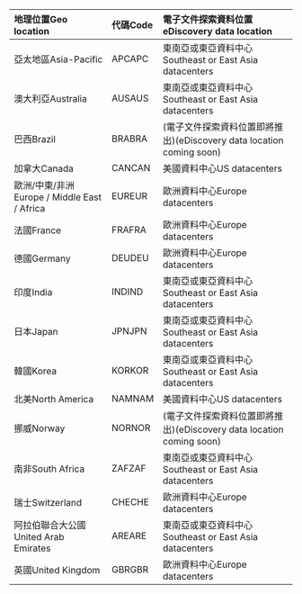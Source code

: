 
|  <span data-ttu-id="f0353-101">地理位置</span><span class="sxs-lookup"><span data-stu-id="f0353-101">Geo location</span></span>               |  <span data-ttu-id="f0353-102">代碼</span><span class="sxs-lookup"><span data-stu-id="f0353-102">Code</span></span>  |  <span data-ttu-id="f0353-103">電子文件探索資料位置</span><span class="sxs-lookup"><span data-stu-id="f0353-103">eDiscovery data location</span></span>        |
|:----------------------------|:-------|:---------------------------------|
|<span data-ttu-id="f0353-104">亞太地區</span><span class="sxs-lookup"><span data-stu-id="f0353-104">Asia-Pacific</span></span>                 |<span data-ttu-id="f0353-105">APC</span><span class="sxs-lookup"><span data-stu-id="f0353-105">APC</span></span>     |<span data-ttu-id="f0353-106">東南亞或東亞資料中心</span><span class="sxs-lookup"><span data-stu-id="f0353-106">Southeast or East Asia datacenters</span></span>|
|<span data-ttu-id="f0353-107">澳大利亞</span><span class="sxs-lookup"><span data-stu-id="f0353-107">Australia</span></span>                    |<span data-ttu-id="f0353-108">AUS</span><span class="sxs-lookup"><span data-stu-id="f0353-108">AUS</span></span>     |<span data-ttu-id="f0353-109">東南亞或東亞資料中心</span><span class="sxs-lookup"><span data-stu-id="f0353-109">Southeast or East Asia datacenters</span></span>|
|<span data-ttu-id="f0353-110">巴西</span><span class="sxs-lookup"><span data-stu-id="f0353-110">Brazil</span></span>                       |<span data-ttu-id="f0353-111">BRA</span><span class="sxs-lookup"><span data-stu-id="f0353-111">BRA</span></span>     |<span data-ttu-id="f0353-112">(電子文件探索資料位置即將推出)</span><span class="sxs-lookup"><span data-stu-id="f0353-112">(eDiscovery data location coming soon)</span></span>|
|<span data-ttu-id="f0353-113">加拿大</span><span class="sxs-lookup"><span data-stu-id="f0353-113">Canada</span></span>                       |<span data-ttu-id="f0353-114">CAN</span><span class="sxs-lookup"><span data-stu-id="f0353-114">CAN</span></span>     |<span data-ttu-id="f0353-115">美國資料中心</span><span class="sxs-lookup"><span data-stu-id="f0353-115">US datacenters</span></span>                    |
|<span data-ttu-id="f0353-116">歐洲/中東/非洲</span><span class="sxs-lookup"><span data-stu-id="f0353-116">Europe / Middle East / Africa</span></span>|<span data-ttu-id="f0353-117">EUR</span><span class="sxs-lookup"><span data-stu-id="f0353-117">EUR</span></span>     |<span data-ttu-id="f0353-118">歐洲資料中心</span><span class="sxs-lookup"><span data-stu-id="f0353-118">Europe datacenters</span></span>                |
|<span data-ttu-id="f0353-119">法國</span><span class="sxs-lookup"><span data-stu-id="f0353-119">France</span></span>                       |<span data-ttu-id="f0353-120">FRA</span><span class="sxs-lookup"><span data-stu-id="f0353-120">FRA</span></span>     |<span data-ttu-id="f0353-121">歐洲資料中心</span><span class="sxs-lookup"><span data-stu-id="f0353-121">Europe datacenters</span></span>                |
|<span data-ttu-id="f0353-122">德國</span><span class="sxs-lookup"><span data-stu-id="f0353-122">Germany</span></span>                      |<span data-ttu-id="f0353-123">DEU</span><span class="sxs-lookup"><span data-stu-id="f0353-123">DEU</span></span>     |<span data-ttu-id="f0353-124">歐洲資料中心</span><span class="sxs-lookup"><span data-stu-id="f0353-124">Europe datacenters</span></span>                |
|<span data-ttu-id="f0353-125">印度</span><span class="sxs-lookup"><span data-stu-id="f0353-125">India</span></span>                        |<span data-ttu-id="f0353-126">IND</span><span class="sxs-lookup"><span data-stu-id="f0353-126">IND</span></span>     |<span data-ttu-id="f0353-127">東南亞或東亞資料中心</span><span class="sxs-lookup"><span data-stu-id="f0353-127">Southeast or East Asia datacenters</span></span>|
|<span data-ttu-id="f0353-128">日本</span><span class="sxs-lookup"><span data-stu-id="f0353-128">Japan</span></span>                        |<span data-ttu-id="f0353-129">JPN</span><span class="sxs-lookup"><span data-stu-id="f0353-129">JPN</span></span>     |<span data-ttu-id="f0353-130">東南亞或東亞資料中心</span><span class="sxs-lookup"><span data-stu-id="f0353-130">Southeast or East Asia datacenters</span></span>|
|<span data-ttu-id="f0353-131">韓國</span><span class="sxs-lookup"><span data-stu-id="f0353-131">Korea</span></span>                        |<span data-ttu-id="f0353-132">KOR</span><span class="sxs-lookup"><span data-stu-id="f0353-132">KOR</span></span>     |<span data-ttu-id="f0353-133">東南亞或東亞資料中心</span><span class="sxs-lookup"><span data-stu-id="f0353-133">Southeast or East Asia datacenters</span></span>|
|<span data-ttu-id="f0353-134">北美</span><span class="sxs-lookup"><span data-stu-id="f0353-134">North America</span></span>                |<span data-ttu-id="f0353-135">NAM</span><span class="sxs-lookup"><span data-stu-id="f0353-135">NAM</span></span>     |<span data-ttu-id="f0353-136">美國資料中心</span><span class="sxs-lookup"><span data-stu-id="f0353-136">US datacenters</span></span>                    |
|<span data-ttu-id="f0353-137">挪威</span><span class="sxs-lookup"><span data-stu-id="f0353-137">Norway</span></span>                       |<span data-ttu-id="f0353-138">NOR</span><span class="sxs-lookup"><span data-stu-id="f0353-138">NOR</span></span>     |<span data-ttu-id="f0353-139">(電子文件探索資料位置即將推出)</span><span class="sxs-lookup"><span data-stu-id="f0353-139">(eDiscovery data location coming soon)</span></span>|
|<span data-ttu-id="f0353-140">南非</span><span class="sxs-lookup"><span data-stu-id="f0353-140">South Africa</span></span>                 |<span data-ttu-id="f0353-141">ZAF</span><span class="sxs-lookup"><span data-stu-id="f0353-141">ZAF</span></span>     |<span data-ttu-id="f0353-142">東南亞或東亞資料中心</span><span class="sxs-lookup"><span data-stu-id="f0353-142">Southeast or East Asia datacenters</span></span>|
|<span data-ttu-id="f0353-143">瑞士</span><span class="sxs-lookup"><span data-stu-id="f0353-143">Switzerland</span></span>                  |<span data-ttu-id="f0353-144">CHE</span><span class="sxs-lookup"><span data-stu-id="f0353-144">CHE</span></span>     |<span data-ttu-id="f0353-145">歐洲資料中心</span><span class="sxs-lookup"><span data-stu-id="f0353-145">Europe datacenters</span></span>                |
|<span data-ttu-id="f0353-146">阿拉伯聯合大公國</span><span class="sxs-lookup"><span data-stu-id="f0353-146">United Arab Emirates</span></span>         |<span data-ttu-id="f0353-147">ARE</span><span class="sxs-lookup"><span data-stu-id="f0353-147">ARE</span></span>     |<span data-ttu-id="f0353-148">東南亞或東亞資料中心</span><span class="sxs-lookup"><span data-stu-id="f0353-148">Southeast or East Asia datacenters</span></span>|
|<span data-ttu-id="f0353-149">英國</span><span class="sxs-lookup"><span data-stu-id="f0353-149">United Kingdom</span></span>               |<span data-ttu-id="f0353-150">GBR</span><span class="sxs-lookup"><span data-stu-id="f0353-150">GBR</span></span>     |<span data-ttu-id="f0353-151">歐洲資料中心</span><span class="sxs-lookup"><span data-stu-id="f0353-151">Europe datacenters</span></span>                |
